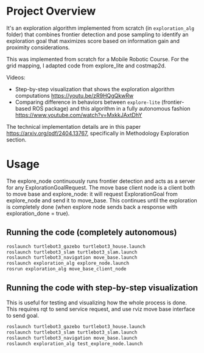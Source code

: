 # Project Overview

It's an exploration algorithm implemented from scratch (in `exploration_alg` folder) that combines frontier detection and pose sampling to identify an exploration goal that maximizes score based on information gain and proximity considerations.

This was implemented from scratch for a Mobile Robotic Course. For the grid mapping, I adapted code from explore_lite and costmap2d.

Videos:

- Step-by-step visualization that shows the exploration algorithm computations https://youtu.be/zR9HQgQkwRw
- Comparing difference in behaviors between `explore-lite` (frontier-based ROS package) and this algorithm in a fully autonomous fashion https://www.youtube.com/watch?v=MxkkJAxtDhY

The technical implementation details are in this paper https://arxiv.org/pdf/2404.13767, specifically in Methodology Exploration section.

# Usage

The explore_node continuously runs frontier detection and acts as a server for any ExplorationGoalRequest.
The move base client node is a client both to move base and explore_node: it will request ExplorationGoal from explore_node and send it to move_base. This continues until the exploration is completely done (when explore node sends back a response with exploration_done = true).

## Running the code (completely autonomous)

```bash
roslaunch turtlebot3_gazebo turtlebot3_house.launch
roslaunch turtlebot3_slam turtlebot3_slam.launch
roslaunch turtlebot3_navigation move_base.launch
roslaunch exploration_alg explore_node.launch
rosrun exploration_alg move_base_client_node
```

## Running the code with step-by-step visualization

This is useful for testing and visualizing how the whole process is done.
This requires rqt to send service request, and use rviz move base interface to send goal.

```bash
roslaunch turtlebot3_gazebo turtlebot3_house.launch
roslaunch turtlebot3_slam turtlebot3_slam.launch
roslaunch turtlebot3_navigation move_base.launch
roslaunch exploration_alg test_explore_node.launch
```

